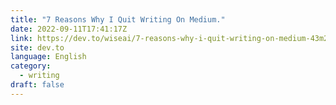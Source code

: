```yaml
---
title: "7 Reasons Why I Quit Writing On Medium."
date: 2022-09-11T17:41:17Z
link: https://dev.to/wiseai/7-reasons-why-i-quit-writing-on-medium-43m2?utm_medium=RSS&utm_source=news.12bit.vn
site: dev.to
language: English
category:
  - writing
draft: false
---
```

